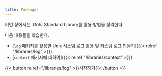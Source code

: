 ```yaml
---
title: Packages
---
```


이번 장에서는, Go의 Standard Library를 활용 방법을 정리한다.

다음 내용들을 학습한다.

- [`log` 패키지를 활용한 Unix 시스템 로그 활용 및 커스텀 로그 만들기]({{< relref "/libraries/log" >}})
- [`context` 패키지에 대하여]({{< relref "/libraries/context" >}})

{{< button relref="/libraries/log" >}}시작하기{{< /button >}}